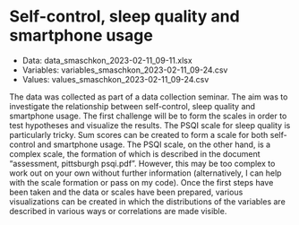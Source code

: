 # Self-control, sleep quality and smartphone usage

-   Data: data\_smaschkon\_2023-02-11\_09-11.xlsx
-   Variables: variables\_smaschkon\_2023-02-11\_09-24.csv
-   Values: values\_smaschkon\_2023-02-11\_09-24.csv

The data was collected as part of a data collection seminar. The aim was
to investigate the relationship between self-control, sleep quality and
smartphone usage. The first challenge will be to form the scales in
order to test hypotheses and visualize the results. The PSQI scale for
sleep quality is particularly tricky. Sum scores can be created to form
a scale for both self-control and smartphone usage. The PSQI scale, on
the other hand, is a complex scale, the formation of which is described
in the document “assessment, pittsburgh psqi.pdf”. However, this may be
too complex to work out on your own without further information
(alternatively, I can help with the scale formation or pass on my code).
Once the first steps have been taken and the data or scales have been
prepared, various visualizations can be created in which the
distributions of the variables are described in various ways or
correlations are made visible.
